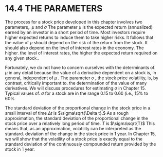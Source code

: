 # 14.4  THE PARAMETERS  

The process for a stock price developed in this chapter involves two parameters,. $\mu$ and $\sigma$ The parameter $\mu$ is the expected return (annualized) earned by an investor in a short period of time. Most investors require higher expected returns to induce them to take higher risks. It follows that the value of $\mu$ should depend on the risk of the return from the stock. It should also depend on the level of interest rates in the economy. The higher. the level of interest rates, the higher the expected return required on any given stock..  

Fortunately, we do not have to concern ourselves with the determinants of. $\mu$ in any detail because the value of a derivative dependent on a stock is, in general, independent of $\mu$ . The parameter $\sigma$ , the stock price volatility, is, by contrast, critically important to. the determination of the value of many derivatives. We will discuss procedures for estimating $\sigma$ in Chapter 15. Typical values of. $\sigma$ for a stock are in the range 0.15 to 0.60 (i.e., $15\%$ to $60\%$  

The standard deviation of the proportional change in the stock price in a small interval of time $\Delta t$ is $\sigma\sqrt{\Delta t}.$ As a rough approximation, the standard deviation of the proportional change in the stock price over a relatively long period of time. $T$ is $\sigma\sqrt{T}$ This means that, as an approximation, volatility can be interpreted as the standard. deviation of the change in the stock price in 1 year. In Chapter 15, we will show that the volatility of a stock price is exactly equal to the standard deviation of the continuously compounded return provided by the stock in 1 year.  
